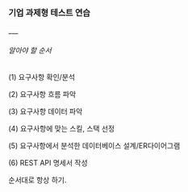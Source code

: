 <h3>기업 과제형 테스트 연습</h3>
___

<h6>알아야 할 순서</h6>
(1) 요구사항 확인/분석

(2) 요구사항 흐름 파악

(3) 요구사항 데이터 파악

(4) 요구사항에 맞는 스킬, 스택 선정

(5) 요구사항에서 분석한 데이터베이스 설계/ER다이어그램

(6) REST API 명세서 작성

순서대로 항상 하기.
